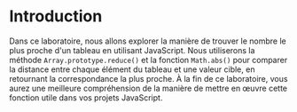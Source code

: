 # Introduction

Dans ce laboratoire, nous allons explorer la manière de trouver le nombre le plus proche d'un tableau en utilisant JavaScript. Nous utiliserons la méthode `Array.prototype.reduce()` et la fonction `Math.abs()` pour comparer la distance entre chaque élément du tableau et une valeur cible, en retournant la correspondance la plus proche. À la fin de ce laboratoire, vous aurez une meilleure compréhension de la manière de mettre en œuvre cette fonction utile dans vos projets JavaScript.
